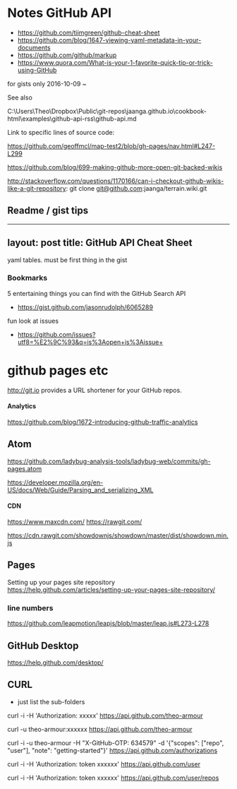 # Notes GitHub API

* https://github.com/tiimgreen/github-cheat-sheet
* https://github.com/blog/1647-viewing-yaml-metadata-in-your-documents
* https://github.com/github/markup
* https://www.quora.com/What-is-your-1-favorite-quick-tip-or-trick-using-GitHub


for gists only 2016-10-09 ~

See also

C:\Users\Theo\Dropbox\Public\git-repos\jaanga.github.io\cookbook-html\examples\github-api-rss\github-api.md


Link to specific lines of source code:

https://github.com/geoffmcl/map-test2/blob/gh-pages/nav.html#L247-L299

https://github.com/blog/699-making-github-more-open-git-backed-wikis

http://stackoverflow.com/questions/1170166/can-i-checkout-github-wikis-like-a-git-repository:
git clone git@github.com:jaanga/terrain.wiki.git


## Readme / gist tips

---
layout: post
title: GitHub API Cheat Sheet
---

yaml tables. must be first thing in the gist


### Bookmarks

5 entertaining things you can find with the GitHub Search API
* https://gist.github.com/jasonrudolph/6065289

fun look at issues
* https://github.com/issues?utf8=%E2%9C%93&q=is%3Aopen+is%3Aissue+


# github pages etc


http://git.io provides a URL shortener for your GitHub repos.


#### Analytics

https://github.com/blog/1672-introducing-github-traffic-analytics


## Atom

https://github.com/ladybug-analysis-tools/ladybug-web/commits/gh-pages.atom

https://developer.mozilla.org/en-US/docs/Web/Guide/Parsing_and_serializing_XML


#### CDN

https://www.maxcdn.com/
https://rawgit.com/


https://cdn.rawgit.com/showdownjs/showdown/master/dist/showdown.min.js


<script src=http://cdnjs.cloudflare.com/ajax/libs/three.js/r66/three.min.js ></script>

<script src="https://raw.github.com/mrdoob/three.js/r59/build/three.min.js"></script>


## Pages
Setting up your pages site repository
https://help.github.com/articles/setting-up-your-pages-site-repository/



###  line numbers
https://github.com/leapmotion/leapjs/blob/master/leap.js#L273-L278


## GitHub Desktop

https://help.github.com/desktop/



## CURL


* just list the sub-folders

curl -i -H 'Authorization: xxxxx' https://api.github.com/theo-armour

curl -u theo-armour:xxxxxx https://api.github.com/theo-armour

curl -i -u theo-armour -H "X-GitHub-OTP: 634579" -d '{"scopes": ["repo", "user"], "note": "getting-started"}' https://api.github.com/authorizations

curl -i -H 'Authorization: token xxxxxx' https://api.github.com/user

curl -i -H 'Authorization: token xxxxxx' https://api.github.com/user/repos

